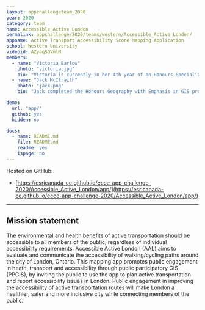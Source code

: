 ```yaml
---
layout: appchallengeteam_2020
year: 2020
category: team
name: Accessible Active London
permalink: appchallenge/2020/teams/western/Accessible_Active_London/
appname: Active Transport Accessibility Score Mapping Application
school: Western University
videoid: AZyaqSQVmlM
members:
  - name: "Victoria Barlow"
    photo: "victoria.jpg"
    bio: "Victoria is currently in her 4th year of an Honours Specialization in GIS at Western University, and will be continuing on to a MSc in Geography next year. This is her second year being an ECCE student associate."
  - name: "Jack McIlraith"
    photo: "jack.png"
    bio: "Jack completed the Honours Geography with Emphasis in GIS program at Trent University, earning a B.Sc. in Geography and an Ontario College Graduate Certificate in Geographical Information Systems - Application Specialist from Fleming College. Jack began his master's studies at Western University in the Geospatial Lab in the fall of 2019. Jack has been an Esri Canada Centres of Excellence Student Associate since the fall of 2019."

demo:
  url: "app/"
  github: yes
  hidden: no

docs:
  - name: README.md
    file: README.md
    readme: yes
    ispage: no
---
```


Hosted on GitHub:

- [https://esricanada-ce.github.io/ecce-app-challenge-2020/Accessible_Active_London/app/](https://esricanada-ce.github.io/ecce-app-challenge-2020/Accessible_Active_London/app/)

---

## Mission statement

The environmental and health benefits of active transportation should be accessible to all members of the public, regardless of individual accessibility requirements. Accessible Active London (AAL) aims to evaluate and communicate the accessibility of walking/cycling paths around the city of London, Ontario. This mapping app promotes public engagement in heath, transport and accessibility through public participatory GIS (PPGIS), by inviting the public to use the app to plan active transportation and report accessibility issues in London. Public engagement in improving the accessibility of active transportation routes will make London a healthier, safer and more inclusive city while connecting members of the public.